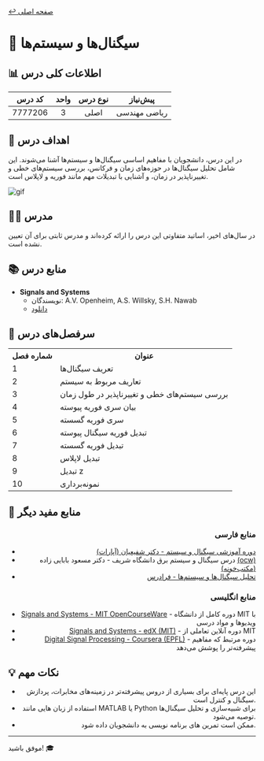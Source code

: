 [↩️ صفحه اصلی](/README.md)

# 📡 سیگنال‌ها و سیستم‌ها

## 📊 اطلاعات کلی درس
<div align="center">

| کد درس | واحد | نوع درس | پیش‌نیاز |
|:------:|:----:|:-------:|:--------:|
| 7777206 |  3   | اصلی   | ریاضی مهندسی |

</div>

## 🎯 اهداف درس
در این درس، دانشجویان با مفاهیم اساسی سیگنال‌ها و سیستم‌ها آشنا می‌شوند. این شامل تحلیل سیگنال‌ها در حوزه‌های زمان و فرکانس، بررسی سیستم‌های خطی و تغییرناپذیر در زمان، و آشنایی با تبدیلات مهم مانند فوریه و لاپلاس است.

![gif](./تصاویر/Synthesis_square.gif)

## 👨‍🏫 مدرس
در سال‌های اخیر، اساتید متفاوتی این درس را ارائه کرده‌اند و مدرس ثابتی برای آن تعیین نشده است.

## 📚 منابع درس
- **Signals and Systems**
  - نویسندگان: A.V. Openheim, A.S. Willsky, S.H. Nawab
  - [دانلود](https://matlabkar.com/signals-and-systems-book-pdf/)

## 📅 سرفصل‌های درس
<div align="center">
    <table>
        <tr>
            <th>شماره فصل</th>
            <th>عنوان</th>
        </tr>
        <tr>
            <td>1</td>
            <td>تعریف سیگنال‌ها</td>
        </tr>
        <tr>
            <td>2</td>
            <td>تعاریف مربوط به سیستم</td>
        </tr>
        <tr>
            <td>3</td>
            <td>بررسی سیستم‌های خطی و تغییرناپذیر در طول زمان</td>
        </tr>
        <tr>
            <td>4</td>
            <td>بیان سری فوریه پیوسته</td>
        </tr>
        <tr>
            <td>5</td>
            <td>سری فوریه گسسته</td>
        </tr>
        <tr>
            <td>6</td>
            <td>تبدیل فوریه سیگنال پیوسته</td>
        </tr>
        <tr>
            <td>7</td>
            <td>تبدیل فوریه گسسته</td>
        </tr>
        <tr>
            <td>8</td>
            <td>تبدیل لاپلاس</td>
        </tr>
        <tr>
            <td>9</td>
            <td>تبدیل z</td>
        </tr>
        <tr>
            <td>10</td>
            <td>نمونه‌برداری</td>
        </tr>
    </table>
</div>

## 🔗 منابع مفید دیگر
<div align="right">

### منابع فارسی
- [دوره آموزشی سیگنال و سیستم - دکتر شفیعیان (آپارات)](https://www.aparat.com/playlist/567485)
- درس سیگنال و سیستم برق دانشگاه شریف - دکتر مسعود بابایی زاده [(ocw)](https://ocw.sharif.ir/course/id/23/%D8%B3%DB%8C%DA%AF%D9%86%D8%A7%D9%84-%D9%88-%D8%B3%D9%8A%D8%B3%D8%AA%D9%85) [(مکتب‌خونه)](https://maktabkhooneh.org/course/%D8%B3%DB%8C%DA%AF%D9%86%D8%A7%D9%84-%D9%88-%D8%B3%D9%8A%D8%B3%D8%AA%D9%85-mk75/#chapter)
- [تحلیل سیگنال‌ها و سیستم‌ها - فرادرس](https://faradars.org/courses/fvssa9408-analysis-of-signals-and-systems)

### منابع انگلیسی
- [Signals and Systems - MIT OpenCourseWare](https://ocw.mit.edu/courses/6-003-signals-and-systems-fall-2011/) - دوره کامل از دانشگاه MIT با ویدیوها و مواد درسی
- [Signals and Systems - edX (MIT)](https://www.edx.org/course/signals-and-systems-2) - دوره آنلاین تعاملی از MIT
- [Digital Signal Processing - Coursera (EPFL)](https://www.coursera.org/learn/dsp) - دوره مرتبط که مفاهیم پیشرفته‌تر را پوشش می‌دهد


</div>

## 💡 نکات مهم
<div align="right">

- این درس پایه‌ای برای بسیاری از دروس پیشرفته‌تر در زمینه‌های مخابرات، پردازش سیگنال و کنترل است.
- استفاده از زبان هایی مانند MATLAB یا Python برای شبیه‌سازی و تحلیل سیگنال‌ها توصیه می‌شود.
- ممکن است تمرین های برنامه نویسی به دانشجویان داده شود.

</div>

------

موفق باشید! 🎓
